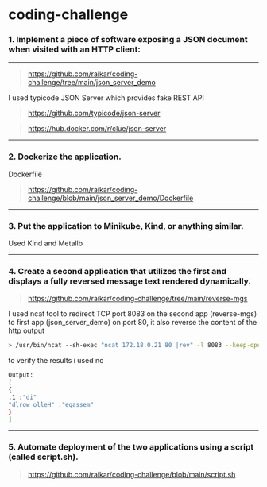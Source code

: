 # coding-challenge



### 1. Implement a piece of software exposing a JSON document when visited with an HTTP client:
-----------------------

> https://github.com/raikar/coding-challenge/tree/main/json_server_demo

I used typicode JSON Server which provides fake REST API

> https://github.com/typicode/json-server

> https://hub.docker.com/r/clue/json-server



-----------------------
### 2. Dockerize the application.


Dockerfile
> https://github.com/raikar/coding-challenge/blob/main/json_server_demo/Dockerfile



-----------------------
### 3. Put the application to Minikube, Kind, or anything similar.

Used Kind and Metallb


-----------------------
### 4. Create a second application that utilizes the first and displays a fully reversed message text rendered dynamically.

> https://github.com/raikar/coding-challenge/tree/main/reverse-mgs

I used ncat tool to redirect TCP port 8083 on the second app (reverse-mgs) to first app (json_server_demo) on port 80, it also reverse the content of the http output

```bash
> /usr/bin/ncat --sh-exec "ncat 172.18.0.21 80 |rev" -l 8083 --keep-open
```

to verify the results i used nc

```bash
Output:
[
{
,1 :"di"
"dlrow olleH" :"egassem"
}
]


```


-----------------------
### 5. Automate deployment of the two applications using a script (called script.sh).


> https://github.com/raikar/coding-challenge/blob/main/script.sh
